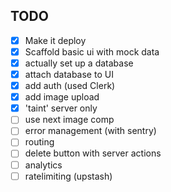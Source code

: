 ## TODO

- [x] Make it deploy
- [x] Scaffold basic ui with mock data
- [x] actually set up a database
- [x] attach database to UI
- [x] add auth (used Clerk)
- [x] add image upload
- [x] 'taint' server only
- [ ] use next image comp
- [ ] error management (with sentry)
- [ ] routing
- [ ] delete button with server actions
- [ ] analytics
- [ ] ratelimiting (upstash)
